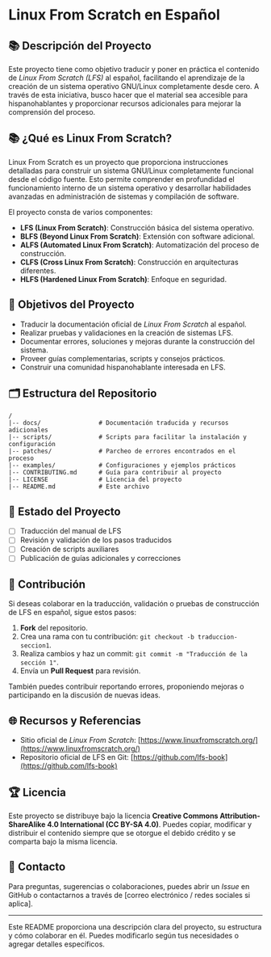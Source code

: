 # Linux From Scratch en Español

## 📚 Descripción del Proyecto
Este proyecto tiene como objetivo traducir y poner en práctica el contenido de *Linux From Scratch (LFS)* al español, facilitando el aprendizaje de la creación de un sistema operativo GNU/Linux completamente desde cero. A través de esta iniciativa, busco hacer que el material sea accesible para hispanohablantes y proporcionar recursos adicionales para mejorar la comprensión del proceso.

## 📚 ¿Qué es Linux From Scratch?
Linux From Scratch es un proyecto que proporciona instrucciones detalladas para construir un sistema GNU/Linux completamente funcional desde el código fuente. Esto permite comprender en profundidad el funcionamiento interno de un sistema operativo y desarrollar habilidades avanzadas en administración de sistemas y compilación de software.

El proyecto consta de varios componentes:
- **LFS (Linux From Scratch)**: Construcción básica del sistema operativo.
- **BLFS (Beyond Linux From Scratch)**: Extensión con software adicional.
- **ALFS (Automated Linux From Scratch)**: Automatización del proceso de construcción.
- **CLFS (Cross Linux From Scratch)**: Construcción en arquitecturas diferentes.
- **HLFS (Hardened Linux From Scratch)**: Enfoque en seguridad.

## 📝 Objetivos del Proyecto
- Traducir la documentación oficial de *Linux From Scratch* al español.
- Realizar pruebas y validaciones en la creación de sistemas LFS.
- Documentar errores, soluciones y mejoras durante la construcción del sistema.
- Proveer guías complementarias, scripts y consejos prácticos.
- Construir una comunidad hispanohablante interesada en LFS.


## 🗂 Estructura del Repositorio
```
/
|-- docs/                # Documentación traducida y recursos adicionales
|-- scripts/             # Scripts para facilitar la instalación y configuración
|-- patches/             # Parcheo de errores encontrados en el proceso
|-- examples/            # Configuraciones y ejemplos prácticos
|-- CONTRIBUTING.md      # Guía para contribuir al proyecto
|-- LICENSE              # Licencia del proyecto
|-- README.md            # Este archivo
```

## 📅 Estado del Proyecto
- [ ] Traducción del manual de LFS
- [ ] Revisión y validación de los pasos traducidos
- [ ] Creación de scripts auxiliares
- [ ] Publicación de guías adicionales y correcciones

## 👥 Contribución
Si deseas colaborar en la traducción, validación o pruebas de construcción de LFS en español, sigue estos pasos:
1. **Fork** del repositorio.
2. Crea una rama con tu contribución: `git checkout -b traduccion-seccion1`.
3. Realiza cambios y haz un commit: `git commit -m "Traducción de la sección 1"`.
4. Envía un **Pull Request** para revisión.

También puedes contribuir reportando errores, proponiendo mejoras o participando en la discusión de nuevas ideas.

## 🌐 Recursos y Referencias
- Sitio oficial de *Linux From Scratch*: [https://www.linuxfromscratch.org/](https://www.linuxfromscratch.org/)
- Repositorio oficial de LFS en Git: [https://github.com/lfs-book](https://github.com/lfs-book)


## 🏆 Licencia
Este proyecto se distribuye bajo la licencia **Creative Commons Attribution-ShareAlike 4.0 International (CC BY-SA 4.0)**. Puedes copiar, modificar y distribuir el contenido siempre que se otorgue el debido crédito y se comparta bajo la misma licencia.

## 💌 Contacto
Para preguntas, sugerencias o colaboraciones, puedes abrir un *Issue* en GitHub o contactarnos a través de [correo electrónico / redes sociales si aplica].

---

Este README proporciona una descripción clara del proyecto, su estructura y cómo colaborar en él. Puedes modificarlo según tus necesidades o agregar detalles específicos.

